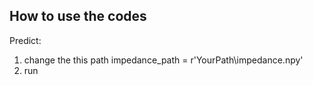 ## How to use the codes

Predict:
1. change the this path impedance_path = r'YourPath\impedance.npy'
2. run
